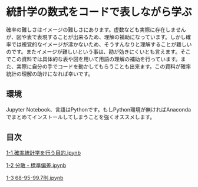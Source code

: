 # 統計学の数式をコードで表しながら学ぶ
確率の難しさはイメージの難しさにあります。虚数なども実際に存在しませんが、図や表で表現することが出来るため、理解の補助になっています。しかし確率では視覚的なイメージが沸かないため、そうすんなりと理解することが難しいのです。またイメージが難しいという事は、勘が効きにくいとも言えます。そこでこの資料では具体的な表や図を用いて用語の理解の補助を行っています。また、実際に自分の手でコードを動かしてもらうことも出来ます。この資料が確率統計の理解の助けになれば幸いです。

## 環境
Jupyter Notebook、言語はPythonです。もしPython環境が無ければAnacondaでまとめてインストールしてしまうことを強くオススメします。

## 目次

[1-1 確率統計学を行う目的.ipynb](https://github.com/IT-1009/statistics/blob/main/1-1%20%E7%A2%BA%E7%8E%87%E7%B5%B1%E8%A8%88%E5%AD%A6%E3%82%92%E8%A1%8C%E3%81%86%E7%9B%AE%E7%9A%84.ipynb)

[1-2 分散・標準偏差.ipynb](https://github.com/IT-1009/statistics/blob/main/1-2%20%E5%88%86%E6%95%A3%E3%83%BB%E6%A8%99%E6%BA%96%E5%81%8F%E5%B7%AE.ipynb)

[1-3 68-95-99.7則.ipynb](https://github.com/IT-1009/statistics/blob/main/1-3%2068-95-99.7%E5%89%87.ipynb)